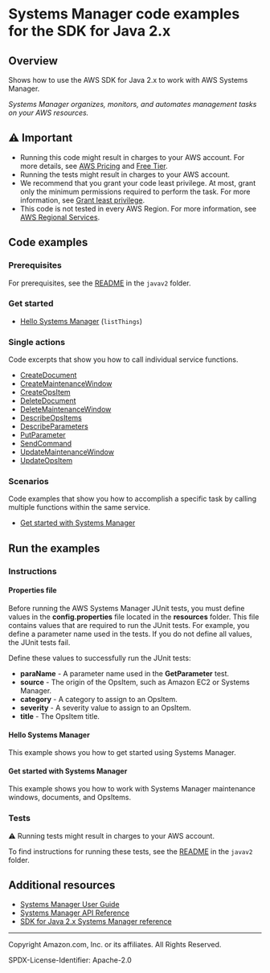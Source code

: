 # Systems Manager code examples for the SDK for Java 2.x

## Overview

Shows how to use the AWS SDK for Java 2.x to work with AWS Systems Manager.

<!--custom.overview.start-->
<!--custom.overview.end-->

_Systems Manager organizes, monitors, and automates management tasks on your AWS resources._

## ⚠ Important

* Running this code might result in charges to your AWS account. For more details, see [AWS Pricing](https://aws.amazon.com/pricing/) and [Free Tier](https://aws.amazon.com/free/).
* Running the tests might result in charges to your AWS account.
* We recommend that you grant your code least privilege. At most, grant only the minimum permissions required to perform the task. For more information, see [Grant least privilege](https://docs.aws.amazon.com/IAM/latest/UserGuide/best-practices.html#grant-least-privilege).
* This code is not tested in every AWS Region. For more information, see [AWS Regional Services](https://aws.amazon.com/about-aws/global-infrastructure/regional-product-services).

<!--custom.important.start-->
<!--custom.important.end-->

## Code examples

### Prerequisites

For prerequisites, see the [README](../../README.md#Prerequisites) in the `javav2` folder.


<!--custom.prerequisites.start-->
<!--custom.prerequisites.end-->

### Get started

- [Hello Systems Manager](src/main/java/com/example/ssm/HelloSSM.java#L6) (`listThings`)


### Single actions

Code excerpts that show you how to call individual service functions.

- [CreateDocument](src/main/java/com/example/scenario/SSMActions.java#L463)
- [CreateMaintenanceWindow](src/main/java/com/example/scenario/SSMActions.java#L554)
- [CreateOpsItem](src/main/java/com/example/scenario/SSMActions.java#L292)
- [DeleteDocument](src/main/java/com/example/scenario/SSMActions.java#L93)
- [DeleteMaintenanceWindow](src/main/java/com/example/scenario/SSMActions.java#L125)
- [DescribeOpsItems](src/main/java/com/example/scenario/SSMActions.java#L200)
- [DescribeParameters](src/main/java/com/example/ssm/GetParameter.java#L6)
- [PutParameter](src/main/java/com/example/ssm/PutParameter.java#L6)
- [SendCommand](src/main/java/com/example/scenario/SSMActions.java#L365)
- [UpdateMaintenanceWindow](src/main/java/com/example/scenario/SSMActions.java#L517)
- [UpdateOpsItem](src/main/java/com/example/scenario/SSMActions.java#L157)

### Scenarios

Code examples that show you how to accomplish a specific task by calling multiple
functions within the same service.

- [Get started with Systems Manager](src/main/java/com/example/scenario/SSMScenario.java)


<!--custom.examples.start-->
<!--custom.examples.end-->

## Run the examples

### Instructions


<!--custom.instructions.start-->

#### Properties file

Before running the AWS Systems Manager JUnit tests, you must define values in the **config.properties** file located in the **resources** folder. This file contains values that are required to run the JUnit tests. For example, you define a parameter name used in the tests. If you do not define all values, the JUnit tests fail.

Define these values to successfully run the JUnit tests:

- **paraName** - A parameter name used in the **GetParameter** test.
- **source** - The origin of the OpsItem, such as Amazon EC2 or Systems Manager.
- **category** - A category to assign to an OpsItem.
- **severity** - A severity value to assign to an OpsItem.
- **title** - The OpsItem title.

<!--custom.instructions.end-->

#### Hello Systems Manager

This example shows you how to get started using Systems Manager.



#### Get started with Systems Manager

This example shows you how to work with Systems Manager maintenance windows, documents, and OpsItems.


<!--custom.scenario_prereqs.ssm_Scenario.start-->
<!--custom.scenario_prereqs.ssm_Scenario.end-->


<!--custom.scenarios.ssm_Scenario.start-->
<!--custom.scenarios.ssm_Scenario.end-->

### Tests

⚠ Running tests might result in charges to your AWS account.


To find instructions for running these tests, see the [README](../../README.md#Tests)
in the `javav2` folder.



<!--custom.tests.start-->
<!--custom.tests.end-->

## Additional resources

- [Systems Manager User Guide](https://docs.aws.amazon.com/systems-manager/latest/userguide/what-is-systems-manager.html)
- [Systems Manager API Reference](https://docs.aws.amazon.com/systems-manager/latest/APIReference/Welcome.html)
- [SDK for Java 2.x Systems Manager reference](https://sdk.amazonaws.com/java/api/latest/software/amazon/awssdk/services/ssm/package-summary.html)

<!--custom.resources.start-->
<!--custom.resources.end-->

---

Copyright Amazon.com, Inc. or its affiliates. All Rights Reserved.

SPDX-License-Identifier: Apache-2.0